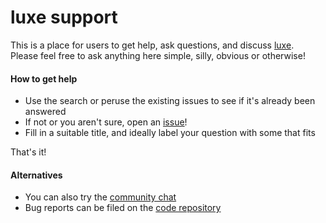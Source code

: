 # luxe support

This is a place for users to get help, ask questions, and discuss [luxe](http://luxeengine.com/).   
Please feel free to ask anything here simple, silly, obvious or otherwise!

#### How to get help

- Use the search or peruse the existing issues to see if it's already been answered
- If not or you aren't sure, open an [issue](https://github.com/luxeengine/support/issues)!
- Fill in a suitable title, and ideally label your question with some that fits

That's it!

#### Alternatives

- You can also try the [community chat](https://gitter.im/snowkit/public)
- Bug reports can be filed on the [code repository](https://github.com/underscorediscovery/luxe)
